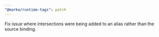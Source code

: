 ```yaml
---
"@marko/runtime-tags": patch
---
```


Fix issue where intersections were being added to an alias rather than the source binding.
